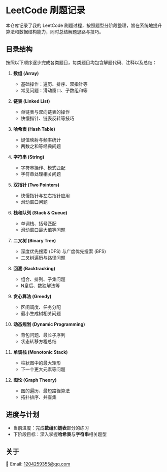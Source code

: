 # LeetCode 刷题记录

本仓库记录了我的 LeetCode 刷题过程，按照题型分阶段整理，旨在系统地提升算法和数据结构能力，同时总结解题思路与技巧。  

## 目录结构  

按照以下顺序逐步完成各类题目，每类题目均包含解题代码、注释以及总结：  

1. **数组 (Array)**  
   - 基础操作：遍历、排序、双指针等  
   - 常见问题：滑动窗口、子数组和等  

2. **链表 (Linked List)**  
   - 单链表与双向链表的操作  
   - 快慢指针、链表反转等技巧  

3. **哈希表 (Hash Table)**  
   - 键值映射与频率统计  
   - 两数之和等经典问题  

4. **字符串 (String)**  
   - 字符串操作、模式匹配  
   - 字符串处理相关问题  

5. **双指针 (Two Pointers)**  
   - 快慢指针与左右指针应用  
   - 滑动窗口问题  

6. **栈和队列 (Stack & Queue)**  
   - 单调栈、括号匹配  
   - 滑动窗口最大值等问题  

7. **二叉树 (Binary Tree)**  
   - 深度优先搜索 (DFS) 与广度优先搜索 (BFS)  
   - 二叉树遍历与路径问题  

8. **回溯 (Backtracking)**  
   - 组合、排列、子集问题  
   - N皇后、数独解法等  

9. **贪心算法 (Greedy)**  
   - 区间调度、任务分配  
   - 最小生成树相关问题  

10. **动态规划 (Dynamic Programming)**  
    - 背包问题、最长子序列  
    - 状态转移方程总结  

11. **单调栈 (Monotonic Stack)**  
    - 柱状图中的最大矩形  
    - 下一个更大元素等问题  

12. **图论 (Graph Theory)**  
    - 图的遍历、最短路径算法  
    - 拓扑排序、并查集  

## 进度与计划  

- 当前进度：完成**数组**和**链表**部分的练习  
- 下阶段目标：深入掌握**哈希表**与**字符串**相关题型  

## 关于  
  
📧 Email: 1204259355@qq.com

